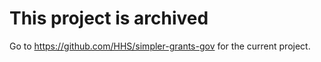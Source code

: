 # This project is archived

Go to https://github.com/HHS/simpler-grants-gov for the current project.
